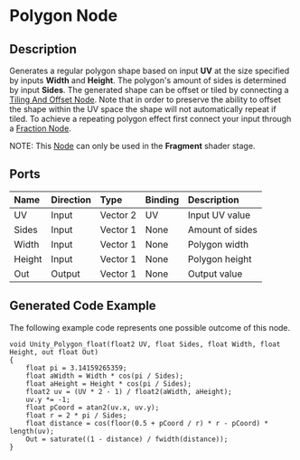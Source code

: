# Polygon Node

## Description

Generates a regular polygon shape based on input **UV** at the size specified by inputs **Width** and **Height**. The polygon's amount of sides is determined by input **Sides**. The generated shape can be offset or tiled by connecting a [Tiling And Offset Node](Tiling-And-Offset-Node.md). Note that in order to preserve the ability to offset the shape within the UV space the shape will not automatically repeat if tiled. To achieve a repeating polygon effect first connect your input through a [Fraction Node](Fraction-Node.md).

NOTE: This [Node](Node.md) can only be used in the **Fragment** shader stage.

## Ports

| Name        | Direction           | Type  | Binding | Description |
|:------------ |:-------------|:-----|:---|:---|
| UV      | Input | Vector 2 | UV | Input UV value |
| Sides      | Input | Vector 1 | None | Amount of sides |
| Width      | Input | Vector 1 | None | Polygon width |
| Height      | Input | Vector 1 | None | Polygon height |
| Out | Output      |    Vector 1 | None | Output value |

## Generated Code Example

The following example code represents one possible outcome of this node.

```
void Unity_Polygon_float(float2 UV, float Sides, float Width, float Height, out float Out)
{
    float pi = 3.14159265359;
    float aWidth = Width * cos(pi / Sides);
    float aHeight = Height * cos(pi / Sides);
    float2 uv = (UV * 2 - 1) / float2(aWidth, aHeight);
    uv.y *= -1;
    float pCoord = atan2(uv.x, uv.y);
    float r = 2 * pi / Sides;
    float distance = cos(floor(0.5 + pCoord / r) * r - pCoord) * length(uv);
    Out = saturate((1 - distance) / fwidth(distance));
}
```